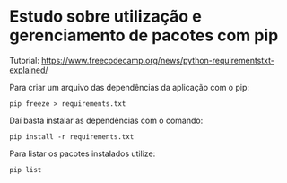 # Estudo sobre utilização e gerenciamento de pacotes com pip

Tutorial: https://www.freecodecamp.org/news/python-requirementstxt-explained/

Para criar um arquivo das dependências da aplicação com o pip:

```
pip freeze > requirements.txt
```

Daí basta instalar as dependências com o comando:

```
pip install -r requirements.txt
```

Para listar os pacotes instalados utilize:

```
pip list
```

